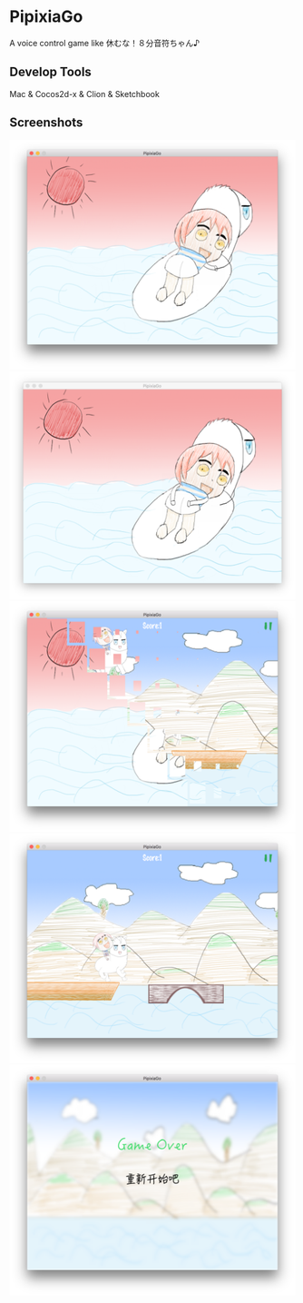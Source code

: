 # PipixiaGo
A voice control game like 休むな！８分音符ちゃん♪

## Develop Tools
Mac & Cocos2d-x & Clion & Sketchbook

## Screenshots
![StartScene_1](https://github.com/BIOTONIC/PipixiaGo/blob/master/Screenshots/StartScene_1.png)
![StartScene_2](https://github.com/BIOTONIC/PipixiaGo/blob/master/Screenshots/StartScene_2.png)
![StartSceneToGameScene](https://github.com/BIOTONIC/PipixiaGo/blob/master/Screenshots/StartScene2GameScene.png)
![GameScene](https://github.com/BIOTONIC/PipixiaGo/blob/master/Screenshots/GameScene.png)
![ResultScene](https://github.com/BIOTONIC/PipixiaGo/blob/master/Screenshots/ResultScene.png)

